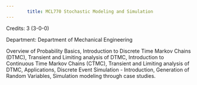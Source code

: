 ```yaml
---
        title: MCL770 Stochastic Modeling and Simulation
---
```

Credits: 3 (3-0-0)

Department: Department of Mechanical Engineering

Overview of Probability Basics, Introduction to Discrete Time Markov Chains (DTMC), Transient and Limiting analysis of DTMC, Introduction to Continuous Time Markov Chains (CTMC), Transient and Limiting analysis of DTMC, Applications, Discrete Event Simulation - Introduction, Generation of Random Variables, Simulation modeling through case studies.